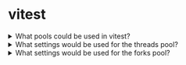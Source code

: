 # vitest

<details>
  <summary>What pools could be used in vitest?</summary>

- **threads** - Enable multi-threading using tinypool (a lightweight fork of Piscina).

- **forks** - Similar as threads pool but uses child_process instead of worker_threads via tinypool.

- **vmThreads** - Run tests using VM context (inside a sandboxed environment) in a threads pool.

- **vmForks** - Similar as vmThreads pool but uses child_process instead of worker_threads via tinypool.

[More >>](https://vitest.dev/config/#pool-1-0-0)

</details>

<details>
  <summary>What settings would be used for the threads pool?</summary>

- **maxThreads** - Maximum number of threads. You can also use `VITEST_MAX_THREADS` environment variable.

- **minThreads** - Minimum number of threads. You can also use `VITEST_MIN_THREADS` environment variable.

- **singleThread** - Run all tests with the same environment inside a single worker thread. This will disable built-in module isolation (your source code or inlined code will still be reevaluated for each test), but can improve test performance.

- **useAtomics** - Use Atomics to synchronize threads.

- **isolate** - Isolate environment for each test file.

- **execArgv** - Pass additional arguments to `node` in the threads.

[More >>](https://vitest.dev/config/#pooloptions-threads)

</details>

<details>
  <summary>What settings would be used for the forks pool?</summary>

- **maxForks** - Maximum number of forks.

- **minForks** - Minimum number of forks.

- **singleFork** - Run all tests with the same environment inside a single child process.

- **isolate** - Isolate environment for each test file.

- **execArgv** - Pass additional arguments to `node` in the child processes.

[More >>](https://vitest.dev/config/#pooloptions-forks)

</details>
